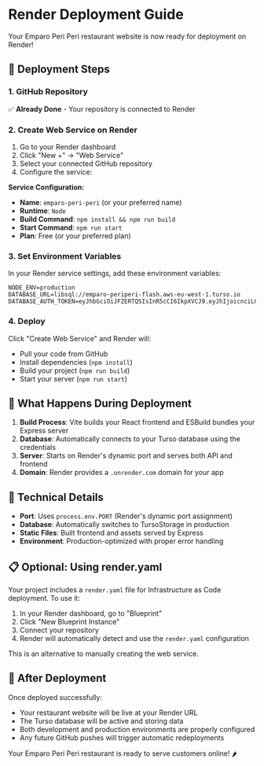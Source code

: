 # Render Deployment Guide

Your Emparo Peri Peri restaurant website is now ready for deployment on Render!

## 🚀 Deployment Steps

### 1. GitHub Repository
✅ **Already Done** - Your repository is connected to Render

### 2. Create Web Service on Render

1. Go to your Render dashboard
2. Click "New +" → "Web Service"
3. Select your connected GitHub repository
4. Configure the service:

**Service Configuration:**
- **Name**: `emparo-peri-peri` (or your preferred name)
- **Runtime**: `Node`
- **Build Command**: `npm install && npm run build`
- **Start Command**: `npm run start`
- **Plan**: Free (or your preferred plan)

### 3. Set Environment Variables

In your Render service settings, add these environment variables:

```
NODE_ENV=production
DATABASE_URL=libsql://emparo-periperi-flash.aws-eu-west-1.turso.io
DATABASE_AUTH_TOKEN=eyJhbGciOiJFZERTQSIsInR5cCI6IkpXVCJ9.eyJhIjoicnciLCJpYXQiOjE3NTE1NzQ4NTUsImlkIjoiNGNiZGQ0MjctZmY2NS00YzZkLTlkY2QtNGMwYTEwODkzNTUwIiwicmlkIjoiNDYzOGQ5OTQtM2IzNS00NGQ3LWI3MTYtNTExYWMwZmRmMWYzIn0.WT2WtMqRmH9boYKl6xUYycnn5_1bOhvFGrvzQc_IBuhQRcXtgerDCEmIGlOA0gcQSGHsBKrewcQ8oPsp7P7DCg
```

### 4. Deploy

Click "Create Web Service" and Render will:
- Pull your code from GitHub
- Install dependencies (`npm install`)
- Build your project (`npm run build`)
- Start your server (`npm run start`)

## 🎯 What Happens During Deployment

1. **Build Process**: Vite builds your React frontend and ESBuild bundles your Express server
2. **Database**: Automatically connects to your Turso database using the credentials
3. **Server**: Starts on Render's dynamic port and serves both API and frontend
4. **Domain**: Render provides a `.onrender.com` domain for your app

## 🔧 Technical Details

- **Port**: Uses `process.env.PORT` (Render's dynamic port assignment)
- **Database**: Automatically switches to TursoStorage in production
- **Static Files**: Built frontend and assets served by Express
- **Environment**: Production-optimized with proper error handling

## 📋 Optional: Using render.yaml

Your project includes a `render.yaml` file for Infrastructure as Code deployment. To use it:

1. In your Render dashboard, go to "Blueprint"
2. Click "New Blueprint Instance"
3. Connect your repository
4. Render will automatically detect and use the `render.yaml` configuration

This is an alternative to manually creating the web service.

## 🎉 After Deployment

Once deployed successfully:
- Your restaurant website will be live at your Render URL
- The Turso database will be active and storing data
- Both development and production environments are properly configured
- Any future GitHub pushes will trigger automatic redeployments

Your Emparo Peri Peri restaurant is ready to serve customers online! 🌶️